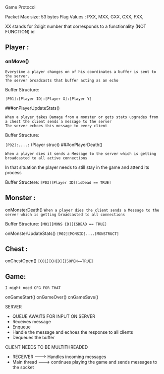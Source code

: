 
Game Protocol

Packet Max size: 53 bytes
Flag Values : PXX, MXX, GXX, CXX, FXX, 

XX stands for 2digit number that corresponds to a functionality (NOT FUNCTION) id

## Player :

### onMove()
```
Everytime a player changes on of his coordinates a buffer is sent to the server. 
The server broadcasts that buffer acting as an echo
```
Buffer Structure:

``[P01]:[Player ID]:[Player X]:[Player Y]``

###onPlayerUpdateStats()

```
When a player takes Damage from a monster or gets stats upgrades from a chest the client sends a message to the server
The server echoes this message to every client
```

Buffer Structure:

``[P02]:....:`` (Player struct)
###onPlayerDeath()

``When a player dies it sends a Message to the server which is getting broadcasted to all active connections``

In that situation the player needs to still stay in the game and attend its process

Buffer Structere:
``[P03][Player ID][isDead == TRUE]``


## Monster :

onMonsterDeath()
``When a player dies the client sends a Message to the server which is getting broadcasted to all connections``

Buffer Structure:
``[M01][MONS ID][ISDEAD == TRUE]``

onMonsterUpdateStats()
``[M02][MONSID]....[MONSTRUCT]``
## Chest :

onChestOpen()
``[C01][CHID][ISOPEN==TRUE]``
## Game:
```
I might need CFG FOR THAT
```
onGameStart()
onGameOver()
onGameSave()

SERVER
- QUEUE AWAITS FOR INPUT ON SERVER
- Receives message
- Enqueue
- Handle the message and echoes the response to all clients
- Dequeues the buffer

CLIENT NEEDS TO BE MULTITHREADED
- RECEIVER ---> Handles incoming messages
- Main thread ---> continues playing the game and sends messages to the socket
